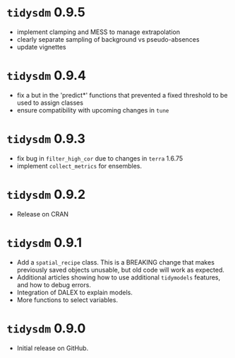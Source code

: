 # `tidysdm` 0.9.5

* implement clamping and MESS to manage extrapolation
* clearly separate sampling of background vs pseudo-absences
* update vignettes

# `tidysdm` 0.9.4

* fix a but in the 'predict*' functions that prevented a fixed threshold to be used
  to assign classes
* ensure compatibility with upcoming changes in `tune`


# `tidysdm` 0.9.3

* fix bug in `filter_high_cor` due to changes in `terra` 1.6.75
* implement `collect_metrics` for ensembles.

# `tidysdm` 0.9.2

* Release on CRAN

# `tidysdm` 0.9.1

* Add a `spatial_recipe` class. This is a BREAKING change that makes previously
saved objects unusable, but old code will work as expected.
* Additional articles showing how to use additional `tidymodels` features, and
how to debug errors.
* Integration of DALEX to explain models.
* More functions to select variables.

# `tidysdm` 0.9.0

* Initial release on GitHub.
